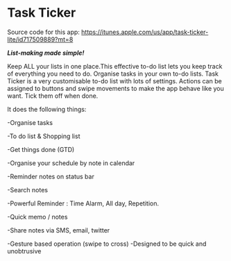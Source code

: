 # Task Ticker


Source code for this app:  https://itunes.apple.com/us/app/task-ticker-lite/id717509889?mt=8


***List-making made simple!***

Keep ALL your lists in one place.This effective to-do list lets you keep track of everything you need to do. Organise tasks in your own to-do lists. Task Ticker is a very customisable to-do list with lots of settings. Actions can be assigned to buttons and swipe movements to make the app behave like you want. Tick them off when done.



It does the following things:


-Organise tasks

-To do list & Shopping list

-Get things done (GTD)

-Organise your schedule by note in calendar

-Reminder notes on status bar

-Search notes

-Powerful Reminder : Time Alarm, All day, Repetition.

-Quick memo / notes

-Share notes via SMS, email, twitter

-Gesture based operation (swipe to cross) -Designed to be quick and unobtrusive


